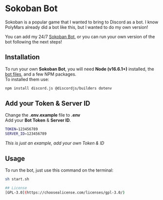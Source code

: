 # Sokoban Bot

Sokoban is a popular game that I wanted to bring to Discord as a bot. I know PolyMars already did a bot like this, but I wanted to do my own version!

You can add my 24/7 [Sokoban Bot](https://itsgox.com/sokoban-bot), or you can run your own version of the bot following the next steps!

## Installation

To run your own **Sokoban Bot**, you will need **Node (v16.6.1+)** installed, the [bot files](https://github.com/itsgox/sokoban-bot/releases), and a few NPM packages.<br>
To installed them use:

```bash
npm install discord.js @discordjs/builders dotenv
```

## Add your Token & Server ID

Change the **.env.example** file to **.env**<br>
Add your **Bot Token** & **Server ID**.

```bash
TOKEN=123456789
SERVER_ID=123456789
```
*This is just an example, add your own Token & ID*

## Usage

To run the bot, just use this command on the terminal:

```bash
sh start.sh

## License
[GPL-3.0](https://choosealicense.com/licenses/gpl-3.0/)